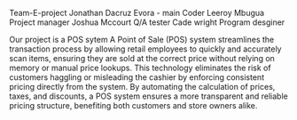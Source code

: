 Team-E-project Jonathan Dacruz Evora - main Coder 
Leeroy Mbugua Project manager
Joshua Mccourt Q/A tester
Cade wright Program desginer

Our project is a POS sytem
A Point of Sale (POS) system streamlines the transaction process by allowing retail 
employees to quickly and accurately scan items, ensuring they are sold at the correct 
price without relying on memory or manual price lookups. This technology eliminates 
the risk of customers haggling or misleading the cashier by enforcing consistent 
pricing directly from the system. By automating the calculation of prices, taxes, and 
discounts, a POS system ensures a more transparent and reliable pricing structure, benefiting both customers and store owners alike.
